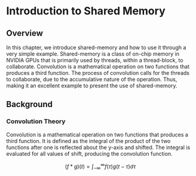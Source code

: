 # Introduction to Shared Memory


## Overview
In this chapter, we introduce shared-memory and how to use it through a very simple example. Shared-memory is a class of on-chip memory in NVIDIA GPUs that is primarily used by threads, within a thread-block, to collaborate. Convolution is a mathematical operation on two functions that produces a third function. The process of convolution calls for the threads to collaborate, due to the accumulative nature of the operation. Thus, making it an excellent example to present the use of shared-memory. 

## Background 

### Convolution Theory
<!--% What is convolution??   -->
Convolution is a mathematical operation on two functions that produces a third function. It is defined as the integral of the product of the two functions after one is reflected about the y-axis and shifted. The integral is evaluated for all values of shift, producing the convolution function.

$$
(f * g)(t) = \int_{-\infty}^{\infty} f(\tau) g (t - \tau) d\tau
$$

